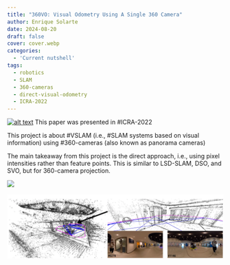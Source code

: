 ```yaml
---
title: "360VO: Visual Odometry Using A Single 360 Camera"
author: Enrique Solarte
date: 2024-08-20
draft: false
cover: cover.webp
categories:
  - 'Current nutshell'
tags:
  - robotics
  - SLAM
  - 360-cameras
  - direct-visual-odometry
  - ICRA-2022
---
```


[![alt text](https://img.youtube.com/vi/6FZXevqsEzs/0.jpg)](https://www.youtube.com/watch?v=6FZXevqsEzs)
This paper was presented in #ICRA-2022 

This project is about #VSLAM (i.e., #SLAM systems based on visual information) using #360-cameras (also known as panorama cameras)

The main takeaway from this project is the direct approach, i.e., using pixel intensities rather than feature points. This is similar to LSD-SLAM, DSO, and SVO, but for 360-camera projection. 

![](gif.gif)

![cover](cover.webp)